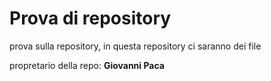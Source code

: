 # Prova di repository

prova sulla repository, in questa repository ci saranno dei file

propretario della repo: **Giovanni Paca**
